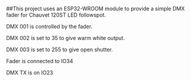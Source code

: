 ##This project uses an ESP32-WROOM module to provide a simple DMX fader for Chauvet 120ST LED followspot.

DMX 001 is controlled by the fader.

DMX 002 is set to 35 to give warm white output.

DMX 003 is set to 255 to give open shutter.

Fader is connected to IO34

DMX TX is on IO23

